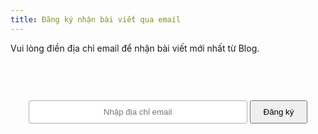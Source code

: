 ```yaml
---
title: Đăng ký nhận bài viết qua email
---
```

<p>Vui lòng điền địa chỉ email để nhận bài viết mới nhất từ Blog.</p>
   
<form style="/* border:1px solid #ccc; */padding:3px;text-align:center;margin-top: 30px;padding-top: 30px;" action="https://feedburner.google.com/fb/a/mailverify" method="post" target="popupwindow" onsubmit="window.open('https://feedburner.google.com/fb/a/mailverify?uri=laptrinhcuocsong', 'popupwindow', 'scrollbars=yes,width=550,height=520');return true">
<input type="text" style="/* width:140px */padding: 10px 20px;text-align: center;border: 1px solid #b1b1b1;border-radius: 3px;width: 90%;max-width: 350px;" name="email" placeholder="Nhập địa chỉ email">
<input type="hidden" value="laptrinhcuocsong" name="uri"><input type="hidden" name="loc" value="en_US">
<input type="submit" value="Đăng ký" style="
    padding: 9px 20px;
    cursor: pointer;
    margin-top: 15px;
    margin-bottom: 15px;
"><p></p>
</form>
